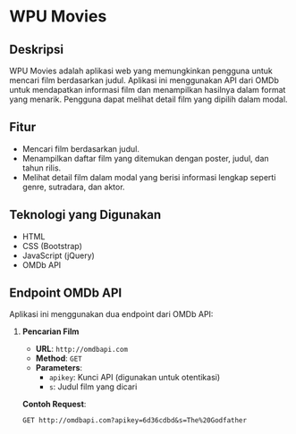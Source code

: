 # WPU Movies

## Deskripsi
WPU Movies adalah aplikasi web yang memungkinkan pengguna untuk mencari film berdasarkan judul. Aplikasi ini menggunakan API dari OMDb untuk mendapatkan informasi film dan menampilkan hasilnya dalam format yang menarik. Pengguna dapat melihat detail film yang dipilih dalam modal.

## Fitur
- Mencari film berdasarkan judul.
- Menampilkan daftar film yang ditemukan dengan poster, judul, dan tahun rilis.
- Melihat detail film dalam modal yang berisi informasi lengkap seperti genre, sutradara, dan aktor.

## Teknologi yang Digunakan
- HTML
- CSS (Bootstrap)
- JavaScript (jQuery)
- OMDb API

## Endpoint OMDb API
Aplikasi ini menggunakan dua endpoint dari OMDb API:
1. **Pencarian Film**
   - **URL**: `http://omdbapi.com`
   - **Method**: `GET`
   - **Parameters**:
     - `apikey`: Kunci API (digunakan untuk otentikasi)
     - `s`: Judul film yang dicari

   **Contoh Request**:
   ```http
   GET http://omdbapi.com?apikey=6d36cdbd&s=The%20Godfather
